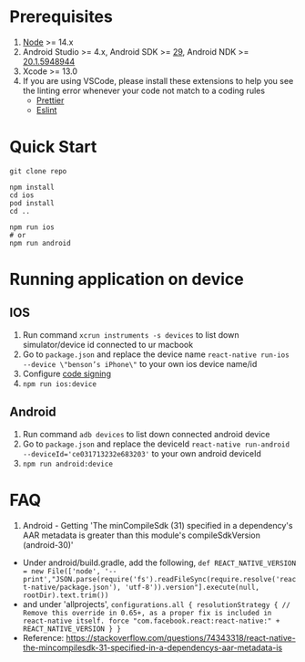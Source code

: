 # Prerequisites

1. [Node](https://nodejs.org/en/) >= 14.x
2. Android Studio >= 4.x, Android SDK >= [29](https://developer.android.com/studio/releases/platforms#10), Android NDK >= [20.1.5948944](https://developer.android.com/ndk/downloads)
3. Xcode >= 13.0
4. If you are using VSCode, please install these extensions to help you see the linting error whenever your code not match to a coding rules
   - [Prettier](https://marketplace.visualstudio.com/items?itemName=esbenp.prettier-vscode)
   - [Eslint](https://marketplace.visualstudio.com/items?itemName=dbaeumer.vscode-eslint)

# Quick Start

```
git clone repo

npm install
cd ios
pod install
cd ..

npm run ios
# or
npm run android
```

# Running application on device

## IOS

1. Run command `xcrun instruments -s devices` to list down simulator/device id connected to ur macbook
2. Go to `package.json` and replace the device name `react-native run-ios --device \"benson’s iPhone\"` to your own ios device name/id
3. Configure [code signing](https://reactnative.dev/docs/running-on-device)
4. `npm run ios:device`

## Android

1. Run command `adb devices` to list down connected android device
2. Go to `package.json` and replace the deviceId `react-native run-android --deviceId='ce031713232e683203'` to your own android deviceId
3. `npm run android:device`


# FAQ

1. Android - Getting 'The minCompileSdk (31) specified in a dependency's AAR metadata is greater than this module's compileSdkVersion (android-30)'
  - Under android/build.gradle, add the following,
    `def REACT_NATIVE_VERSION = new File(['node', '--print',"JSON.parse(require('fs').readFileSync(require.resolve('react-native/package.json'), 'utf-8')).version"].execute(null, rootDir).text.trim())`
  - and under 'allprojects',
  `
   configurations.all {
          resolutionStrategy {
              // Remove this override in 0.65+, as a proper fix is included in react-native itself.
              force "com.facebook.react:react-native:" + REACT_NATIVE_VERSION
          }
      }
  `
  - Reference: https://stackoverflow.com/questions/74343318/react-native-the-mincompilesdk-31-specified-in-a-dependencys-aar-metadata-is

